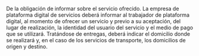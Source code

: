 De la obligación de informar sobre el servicio ofrecido. La empresa de plataforma digital de servicios deberá informar al trabajador de plataforma digital, al momento de ofrecer un servicio y previo a su aceptación, del lugar de realización, la identidad del usuario del servicio y el medio de pago que se utilizará. Tratándose de entregas, deberá indicar el domicilio donde se realizará y, en el caso de los servicios de transporte, los domicilios de origen y destino.